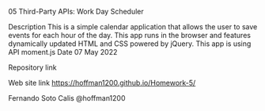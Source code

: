 05 Third-Party APIs: Work Day Scheduler

Description
This is a simple calendar application that allows the user to save events for each hour of the day.
This app runs in the browser and features dynamically updated HTML and CSS powered by jQuery.
This app is using API moment.js
Date
07 May 2022

Repository link


Web site link
https://hoffman1200.github.io/Homework-5/

Fernando Soto Calis @hoffman1200